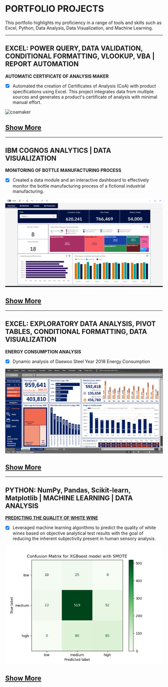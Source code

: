 # PORTFOLIO PROJECTS
This portfolio highlights my proficiency in a range of tools and skills such as Excel, Python, Data Analysis, Data Visualization, and Machine Learning.  

---
## EXCEL: POWER QUERY, DATA VALIDATION, CONDITIONAL FORMATTING, VLOOKUP, VBA | REPORT AUTOMATION
**AUTOMATIC CERTIFICATE OF ANALYSIS MAKER**
- [X] Automated the creation of Certificates of Analysis (CoA) with product specifications using Excel. This project integrates data from multiple sources and generates a product's certificate of analysis with minimal manual effort.

![coamaker](https://github.com/je-marco/coamaker/blob/922d881da3f159242317a279eab19157d090ff03/coa_maker.png)

[Show More](https://github.com/je-marco/coamaker.git)
---  

    
  
---
## IBM COGNOS ANALYTICS | DATA VISUALIZATION
**MONITORING OF BOTTLE MANUFACTURING PROCESS**
- [X] Created a data module and an interactive dashboard to effectively monitor the bottle manufacturing process of a fictional industrial manufacturing. 

![Overview](https://github.com/je-marco/Monitoring-of-Bottle-Manufacturing-Process/blob/255b4717482d3012ed549af36daab030f1bbea1a/1_overview.png)

[Show More](https://github.com/je-marco/Monitoring-of-Bottle-Manufacturing-Process.git)
---



---
## EXCEL: EXPLORATORY DATA ANALYSIS, PIVOT TABLES, CONDITIONAL FORMATTING, DATA VISUALIZATION
**ENERGY CONSUMPTION ANALYSIS**
- [X] Dynamic analysis of Daewoo Steel Year 2018 Energy Consumption

![Overview_image](https://github.com/je-marco/energy_consumption_analysis/blob/7259fab560126c081a6bd1d675d80ca96d374181/overview.png)

[Show More](https://github.com/je-marco/energy_consumption_analysis)
---   


         
---
## PYTHON: NumPy, Pandas, Scikit-learn, Matplotlib | MACHINE LEARNING | DATA ANALYSIS
**[PREDICTING THE QUALITY OF WHITE WINE](https://docs.google.com/presentation/d/1oDFPnfKkoBjCuXTg55KydqY83c-4uBwVb0ZATAKvQlY/edit?usp=sharing)**
- [X] Leveraged machine learning algorithms to predict the quality of white wines based on objective analytical test results with the goal of reducing the inherent subjectivity present in human sensory analysis.

![Confusion_matrix](https://github.com/je-marco/Wine-Quality-Prediction/blob/1226304f9246b59ff5256238ab3b2b22392868de/Confusion%20Matrix%20for%20XGBoost%20model%20with%20SMOTE.png)
  
[Show More](https://github.com/je-marco/Wine-Quality-Prediction.git)
---  
